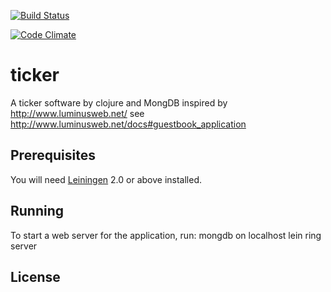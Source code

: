 [![Build Status](https://travis-ci.org/kia/ticker.svg?branch=master)](https://travis-ci.org/kia/ticker)

[![Code Climate](https://codeclimate.com/github/kia/ticker.png)](https://codeclimate.com/github/kia/ticker)

ticker
======

A ticker software by clojure and MongDB
inspired by http://www.luminusweb.net/
see http://www.luminusweb.net/docs#guestbook_application

## Prerequisites

You will need [Leiningen][1] 2.0 or above installed.

[1]: https://github.com/technomancy/leiningen

## Running

To start a web server for the application, run:
	mongdb on localhost
    lein ring server

## License
